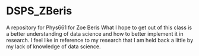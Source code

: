 # DSPS_ZBeris
A repository for Phys661 for Zoe Beris
What I hope to get out of this class is a better understanding of data science and how to better implement it in research. I feel like in reference to my research that I am held back a little by my lack of knowledge of data science. 
